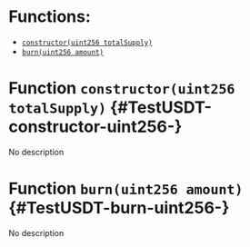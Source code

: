 

# Functions:
- [`constructor(uint256 totalSupply)`](#TestUSDT-constructor-uint256-)
- [`burn(uint256 amount)`](#TestUSDT-burn-uint256-)


# Function `constructor(uint256 totalSupply)` {#TestUSDT-constructor-uint256-}
No description
# Function `burn(uint256 amount)` {#TestUSDT-burn-uint256-}
No description

